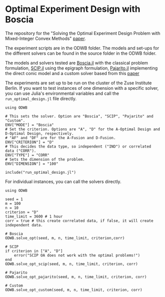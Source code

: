 # Optimal Experiment Design with Boscia

The repository for the "Solving the Optimal Experiment Design Problem with Mixed-Integer Convex Methods" [paper](https://arxiv.org/abs/2312.11200).

The experiment scripts are in the ODWB folder. The models and set-ups for the different solvers can be found in the source folder in the ODWB folder. 

The models and solvers tested are [Boscia.jl](https://github.com/ZIB-IOL/Boscia.jl) with the classical problem formulation, [SCIP.jl](https://github.com/scipopt/SCIP.jl) using the epigraph formulation, [Pajarito.jl](https://github.com/jump-dev/Pajarito.jl) implementing the direct conic model and a custom solver based from this [paper](https://link.springer.com/article/10.1007/s11222-021-10043-5)

The experiments are set up to be run on the cluster of the Zuse Institute Berlin. If you want to test instances of one dimension with a specific solver, you can use Julia's environmental variables and call the ```run_optimal_design.jl``` file directly.

```
using ODWB

# This sets the solver. Option are "Boscia", "SCIP", "Pajarito" and "Custom".
ENV["MODE"] = "Boscia"
# Set the criterion. Options are "A", "D" for the A-Optimal Design and D-Optimal Design, respectively.
# "AF" and "DF" are for the A-Fusion and D-Fusion. 
ENV["CRITERION"] = "D"
# This decides the data type, so independent ("IND") or correlated data ("CORR"). 
ENV["TYPE"] = "CORR"
# Sets the dimension of the problem.
ENV["DIMENSION"] = "100"

include("run_optimal_design.jl")
```

For individual instances, you can call the solvers directly.

```
using ODWB

seed = 1
m = 100
n = 10
criterion = "D"
time_limit = 3600 # 1 hour
corr = true # this create correlated data, if false, it will create independent data.

# Boscia
ODWB.solve_opt(seed, m, n, time_limit, criterion,corr)

# SCIP
if criterion in ["A", "D"]
    error("SCIP OA does not work with the optimal problems!")
end
ODWB.solve_opt_scip(seed, m, n, time_limit, criterion, corr)

# Pajarito
ODWB.solve_opt_pajarito(seed, m, n, time_limit, criterion, corr)

# Custom
ODWB.solve_opt_custom(seed, m, n, time_limit, criterion, corr)
```
